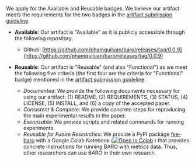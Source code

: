 We apply for the Available and Reusable badges.
We believe our artifact meets the requirements for the two badges in the [artifact submission guideline](https://2024.esec-fse.org/track/fse-2024-artifacts).

* **Available**: Our artifact is "Available" as it is publicly accessible through the following repository.
  * Github: [https://github.com/phamquiluan/baro/releases/tag/0.0.9](https://github.com/phamquiluan/baro/releases/tag/0.0.9)

* **Reusable**: Our artifact is "Reusable" (and also "Functional") as we meet the following five criteria (the first four are the criteria for "Functional" badge) mentioned in the [artifact submission guideline](https://2024.esec-fse.org/track/fse-2024-artifacts).
  * _Documented_: We provide the following documents necessary for using our artifact: (1) README, (2) REQUIREMENTS, (3) STATUS, (4) LICENSE, (5) INSTALL, and (6) a copy of the accepted paper.
  * _Consistent & Complete_: We provide concrete steps for reproducing the main experimental results in the paper.
  * _Exercisable_: We provide scripts and related commands for running experiments.
  * _Reusable for Future Researches_: We provide a PyPI package [fse-baro](https://pypi.org/project/fse-baro/) with a Google Colab Notebook ([![Open In Colab](https://colab.research.google.com/assets/colab-badge.svg)](https://colab.research.google.com/drive/1znckFNPny9zU0Rlc9_Q99E6h3hsJq764?usp=sharing)
) that provides concrete instructions for running BARO with metrics data. Thus, other researchers can use BARO in their own research.
